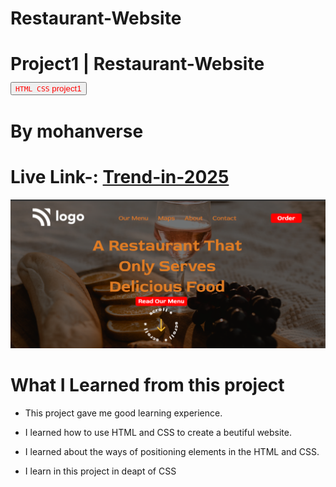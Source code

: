 # Restaurant-Website

# Project1 | Restaurant-Website <a><button name="button" style = "color: red" onclick="https:">`HTML CSS` project1</button></a>
# By mohanverse

# Live Link-: [Trend-in-2025](Trend-in-2025)

![project1](./assets/Screenshot%20(67).png)

# What I Learned from this project

* This project gave me good learning experience.

* I learned how to use HTML and CSS to create a beutiful website.

* I learned about the ways of positioning elements in the HTML and CSS.

* I learn in this project in deapt of CSS